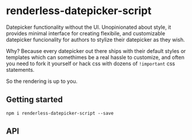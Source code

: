 # renderless-datepicker-script

Datepicker functionality without the UI. Unopinionated about style, it provides minimal interface for creating flexibile, and customizable datepicker funcionality for authors to stylize their datepicker as they wish. 

Why? Because every datepicker out there ships with their default styles or templates which can somethimes be a real hassle to customize, and often you need to fork it yourself or hack css with dozens of ``!important`` css statements. 

So the rendering is up to you.

## Getting started

`npm i renderless-datepicker-script --save`


## API

